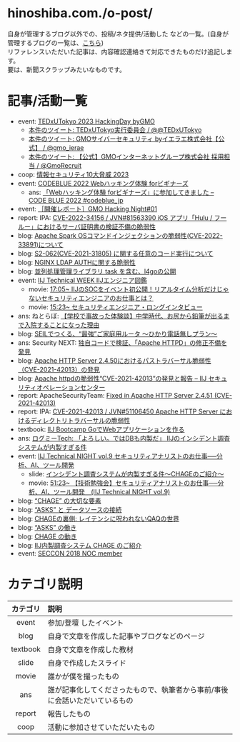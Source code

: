 hinoshiba.com./o-post/
===

自身が管理するブログ以外での、投稿/ネタ提供/活動した などの一覧。(自身が管理するブログの一覧は、[こちら](../post/))  
リファレンスいただいた記事は、内容確認連絡きて対応できたものだけ追記します。  
要は、新聞スクラップみたいなものです。  

# 記事/活動一覧

* event: [TEDxUTokyo 2023 HackingDay byGMO](https://tedxutokyo-official.studio.site/dokudoku)
	* [本件のツイート: TEDxUTokyo実行委員会 / @@TEDxUTokyo](https://twitter.com/TEDxUTokyo/status/1652582032269279232)
	* [本件のツイート: GMOサイバーセキュリティ byイエラエ株式会社【公式】 / @gmo_ierae](https://twitter.com/gmo_ierae/status/1652888407318863875)
	* [本件のツイート: 【公式】GMOインターネットグループ株式会社 採用担当 / @GmoRecruit](https://twitter.com/GmoRecruit/status/1652585160733507585)
* coop: [情報セキュリティ10大脅威 2023](https://www.ipa.go.jp/security/vuln/10threats2023.html)
* event: [CODEBLUE 2022 Webハッキング体験 forビギナーズ](https://codeblue.jp/2022/contests/detail_02/)
	* ans: [「Webハッキング体験 forビギナーズ」に参加してきました – CODE BLUE 2022 #codeblue_jp](https://dev.classmethod.jp/articles/codeblue-2022-contents-ierae/)
* event: [［開催レポート］GMO Hacking Night#01](https://developers.gmo.jp/23432/)
* report: IPA: [CVE-2022-34156 / JVN#81563390 iOS アプリ「Hulu / フールー」におけるサーバ証明書の検証不備の脆弱性](https://jvn.jp/jp/JVN81563390/index.html)
* blog: [Apache Spark OSコマンドインジェクションの脆弱性(CVE-2022-33891)について](https://gmo-cybersecurity.com/blog/apachespark_oscommandinjection_cve-2022-33891/)
* blog: [S2-062(CVE-2021-31805) に関する任意のコード実行について](https://gmo-cybersecurity.com/blog/s2-062_cve-2021-31805_rce/)
* blog: [NGINX LDAP AUTHに関する脆弱性](https://gmo-cybersecurity.com/blog/nginx_ldap_auth/)
* blog: [並列処理管理ライブラリ task を含む、l4goの公開](https://eng-blog.iij.ad.jp/archives/12696)
* event: [IIJ Technical WEEK IIJエンジニア図鑑](https://iij.connpass.com/event/234162/)
	* movie: [17:05~ IIJのSOCをイベント初公開！リアルタイム分析だけじゃないセキュリティエンジニアのお仕事とは？](https://www.youtube.com/watch?v=4558NhQK92g&t=1025s)
	* movie: [15:23~ セキュリティエンジニア・ロングインタビュー](https://www.youtube.com/watch?v=1hFI3LqLkTI&t=923s)
* ans: ねとらぼ: [【学校で事故った体験談】中学時代、お尻から鉛筆が出るまで入院することになった理由](https://nlab.itmedia.co.jp/nl/articles/2110/28/news168.html)
* blog: [SEILでつくる、“最強”ご家庭用ルータ ～ひかり電話無しプラン～](https://eng-blog.iij.ad.jp/archives/11253)
* ans: Security NEXT: [独自コードで検証、「Apache HTTPD」の修正不備を発見](https://www.security-next.com/130567)
* blog: [Apache HTTP Server 2.4.50におけるパストラバーサル脆弱性（CVE-2021-42013）の発見](https://wizsafe.iij.ad.jp/2021/10/1285/)
* blog: [Apache httpdの脆弱性“CVE-2021-42013”の発見と報告 – IIJ セキュリティオペレーションセンター](https://eng-blog.iij.ad.jp/archives/10987)
* report: ApacheSecurityTeam: [Fixed in Apache HTTP Server 2.4.51 (CVE-2021-42013) ](https://httpd.apache.org/security/vulnerabilities_24.html#2.4.51)
* report: IPA: [CVE-2021-42013 / JVN#51106450 Apache HTTP Server におけるディレクトリトラバーサルの脆弱性](https://jvn.jp/jp/JVN51106450/index.html)
* textbook: [IIJ Bootcamp GoでWebアプリケーションを作る](https://github.com/iij/bootcamp/tree/2021/src/server-app/go)
* ans: [ログミーTech: 「よろしい。ではDBも内製だ」 IIJのインシデント調査システムが内製すぎる件](https://logmi.jp/tech/articles/323954)
* event: [IIJ Technical NIGHT vol.9 セキュリティアナリストのお仕事──分析、AI、ツール開発](https://iij.connpass.com/event/184399/)
	* slide: [インシデント調査システムが内製すぎる件～CHAGEのご紹介～](https://www.slideshare.net/IIJ_PR/chage-238348964/1)
	* movie: [51:23~ 【技術勉強会】セキュリティアナリストのお仕事──分析、AI、ツール開発　(IIJ Technical NIGHT vol.9)](https://www.youtube.com/watch?v=lc-1cvtRgqQ&t=3083s)
* blog: [“CHAGE” の大切な要素](https://eng-blog.iij.ad.jp/archives/5357)
* blog: [“ASKS” と データソースの接続](https://eng-blog.iij.ad.jp/archives/5302)
* blog: [CHAGEの裏側: レイテンシに呪われないQAQの世界](https://eng-blog.iij.ad.jp/archives/5052)
* blog: [“ASKS” の働き](https://eng-blog.iij.ad.jp/archives/5038)
* blog: [CHAGE の動き](https://eng-blog.iij.ad.jp/archives/4022)
* blog: [IIJ内製調査システム CHAGE のご紹介](https://eng-blog.iij.ad.jp/archives/3841)
* event: [SECCON 2018 NOC member](https://2018.seccon.jp/seccon/executivecommittee.html)

# カテゴリ説明

|カテゴリ|説明|
|:---:|:---|
|event|参加/登壇 したイベント|
|blog|自身で文章を作成した記事やブログなどのページ|
|textbook|自身で文章を作成した教材|
|slide|自身で作成したスライド|
|movie|誰かが僕を撮ったもの|
|ans|誰が記事化してくださったもので、執筆者から事前/事後に会話いただいているもの|
|report|報告したもの|
|coop|活動に参加させていただいたもの|
